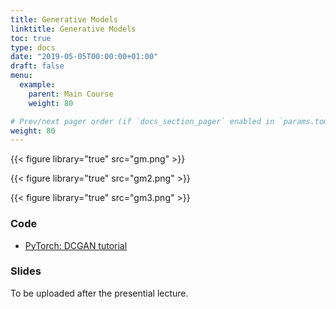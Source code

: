 ```yaml
---
title: Generative Models
linktitle: Generative Models
toc: true
type: docs
date: "2019-05-05T00:00:00+01:00"
draft: false
menu:
  example:
    parent: Main Course
    weight: 80

# Prev/next pager order (if `docs_section_pager` enabled in `params.toml`)
weight: 80
---
```


{{< figure library="true" src="gm.png" >}}

{{< figure library="true" src="gm2.png" >}}

{{< figure library="true" src="gm3.png" >}}

### Code

* [PyTorch: DCGAN tutorial](https://githubtocolab.com/dlmacedo/starter-academic/blob/master/content/courses/deeplearning/notebooks/pytorch/dcgan_faces_tutorial.ipynb)

### Slides

To be uploaded after the presential lecture.
